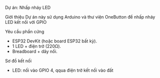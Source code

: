 Dự án: Nhấp nháy LED

Giới thiệu
Dự án này sử dụng Arduino và thư viện OneButton để nhấp nháy LED kết nối với GPIO

Yêu cầu phần cứng
- ESP32 DevKit (hoặc board ESP32 bất kỳ).  
- 1 LED + điện trở (220Ω).  
- Breadboard + dây nối.  

 Sơ đồ kết nối
- LED: nối vào GPIO 4, qqua điện trở kết nối vào đất



